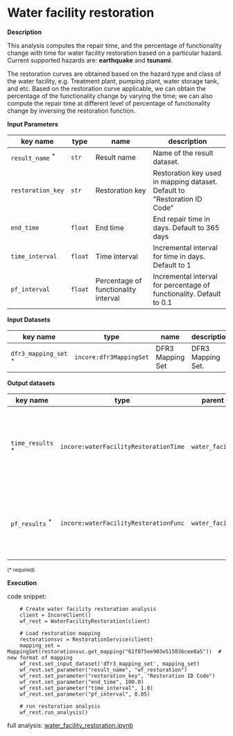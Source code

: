 # Water facility restoration

**Description**

This analysis computes the repair time, and the percentage of functionality change with time for water facility 
restoration based on a particular hazard. Current supported hazards are: **earthquake** and **tsunami**.

The restoration curves are obtained based on the hazard type and class of the water facility, e.g. Treatment 
plant, pumping plant, water storage tank, and etc. Based on the restoration curve applicable, we can obtain the 
percentage of the functionality change by varying the time; we can also compute the repair time at different 
level of percentage of functionality change by inversing the restoration function.

**Input Parameters**

key name | type | name | description
--- | --- | --- | ---
`result_name` <sup>*</sup> | `str` | Result name | Name of the result dataset.
`restoration_key` | `str` | Restoration key | Restoration key used in mapping dataset. Default to "Restoration ID Code"
`end_time` | `float` | End time | End repair time in days. Default to 365 days
`time_interval` | `float` | Time interval | Incremental interval for time in days. Default to 1
`pf_interval` | `float` | Percentage of functionality interval | Incremental interval for percentage of functionality. Default to 0.1

**Input Datasets**

key name | type | name | description
--- | --- | --- | ---
`dfr3_mapping_set` <sup>*</sup> | `incore:dfr3MappingSet` | DFR3 Mapping Set | DFR3 Mapping Set.

**Output datasets** 

key name | type | parent key | name | description
--- | --- | --- | --- | ---
`time_results` <sup>*</sup> | `incore:waterFacilityRestorationTime` | `water_facilities` | Time results | A csv file recording repair time at certain functionality recovery for each class and limit state.
`pf_results` <sup>*</sup> | `incore:waterFacilityRestorationFunc` | `water_facilities` | Percentage of functionality results | A csv file recording functionality change with time for each class and limit state

<small>(* required)</small>

**Execution**

code snippet:

```
    # Create water facility restoration analysis
    client = IncoreClient()
    wf_rest = WaterFacilityRestoration(client)

    # Load restoration mapping
    restorationsvc = RestorationService(client)
    mapping_set = MappingSet(restorationsvc.get_mapping("61f075ee903e515036cee0a5"))  # new format of mapping
    wf_rest.set_input_dataset('dfr3_mapping_set', mapping_set)
    wf_rest.set_parameter("result_name", "wf_restoration")
    wf_rest.set_parameter("restoration_key", "Restoration ID Code")
    wf_rest.set_parameter("end_time", 100.0)
    wf_rest.set_parameter("time_interval", 1.0)
    wf_rest.set_parameter("pf_interval", 0.05)
    
    # run restoration analysis
    wf_rest.run_analysis()
```

full analysis: [water_facility_restoration.ipynb](https://github.com/IN-CORE/incore-docs/blob/master/notebooks/water_facility_restoration.ipynb)